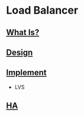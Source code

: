 # Load Balancer
## [What Is?](WhatIs.md)

## [Design](design.md)

## [Implement](implement.md)
* LVS

## [HA](HA.md)
